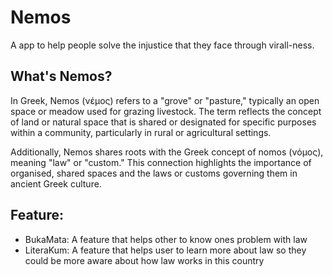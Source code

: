 # Nemos

A app to help people solve the injustice that they face through virall-ness.

## What's Nemos? 

In Greek, Nemos (νέμος) refers to a "grove" or "pasture," typically an open space or meadow used for grazing livestock. The term reflects the concept of land or natural space that is shared or designated for specific purposes within a community, particularly in rural or agricultural settings.

Additionally, Nemos shares roots with the Greek concept of nomos (νόμος), meaning "law" or "custom." This connection highlights the importance of organised, shared spaces and the laws or customs governing them in ancient Greek culture.


## Feature:
- BukaMata: A feature that helps other to know ones problem with law
- LiteraKum: A feature that helps user to learn more about law so they could be more aware about how law works in this country
